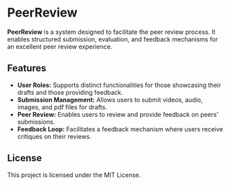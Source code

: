 # PeerReview

**PeerReview** is a system designed to facilitate the peer review process. It enables structured submission, evaluation, and feedback mechanisms for an excellent peer review experience.

## Features
- **User Roles:** Supports distinct functionalities for those showcasing their drafts and those providing feedback.
- **Submission Management:** Allows users to submit videos, audio, images, and pdf files for drafts.
- **Peer Review:** Enables users to review and provide feedback on peers' submissions.
- **Feedback Loop:** Facilitates a feedback mechanism where users receive critiques on their reviews.

## License
This project is licensed under the MIT License.

